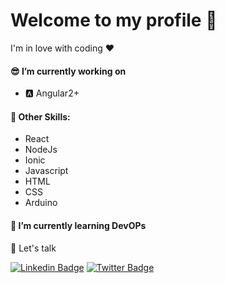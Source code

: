 # Welcome to my profile 🤩

I'm in love with coding ❤

#### 😎 I’m currently working on 
- 🅰️ Angular2+ 

#### 👸 Other Skills: 
- React
- NodeJs 
- Ionic      
- Javascript
- HTML
- CSS
- Arduino

#### 🙅 I’m currently learning DevOPs

💬 Let's talk

[![Linkedin Badge](https://img.shields.io/badge/-LinkedIn-blue?style=flat&logo=Linkedin&logoColor=white&link=https://www.linkedin.com/in/alorenacunha)](https://www.linkedin.com/in/alorenacunha)
[![Twitter Badge](https://img.shields.io/badge/-Twitter-1ca0f1?style=flat&labelColor=1ca0f1&logo=twitter&logoColor=white&link=https://twitter.com/alorenacunha)](https://twitter.com/alorenacunha)

